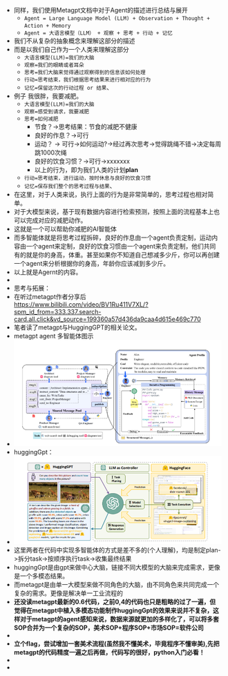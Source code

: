 - 同样，我们使用Metagpt文档中对于Agent的描述进行总结与展开
	- `Agent = Large Language Model (LLM) + Observation + Thought + Action + Memory`
	- `Agent = 大语言模型（LLM） + 观察 + 思考 + 行动 + 记忆`
- 我们不从复杂的抽象概念来理解这部分的描述
- 而是以我们自己作为一个人类来理解这部分
	- `大语言模型(LLM)=我们的大脑`
	- `观察=我们的眼睛或者耳朵`
	- `思考=我们大脑来觉得通过观察得到的信息该如何处理`
	- `行动=思考结束，我们根据思考结果来进行相对应的行为`
	- `记忆=保留这次的行动过程 or 结果`、
- 例子 我很胖，我要减肥。
	- `大语言模型(LLM)=我们的大脑`
	- `观察=感受到请求，我要减肥`
	- `思考=如何减肥`
		- 节食？->思考结果：节食的减肥不健康
		- 良好的作息？->可行
		- 运动？ -> 可行->如何运动?->经过再次思考->觉得跳绳不错->决定每周跳1000次绳
		- 良好的饮食习惯？->可行->xxxxxxx
		- 以上的行为，即为我们人类的计划**plan**
	- `行动=思考结束，进行运动，按时休息与良好的饮食习惯`
	- `记忆=保存我们整个的思考过程与结果`、
- 在这里，对于人类来说，执行上面的行为是非常简单的，思考过程也相对简单。
- 对于大模型来说，基于现有数据内容进行检索预测，按照上面的流程基本上也可以完成对应的减肥动作。
- 这就是一个可以帮助你减肥的AI智能体
- 而多智能体就是将思考过程拆碎，良好的作息由一个agent负责定制，运动内容由一个agent来定制，良好的饮食习惯由一个agent来负责定制，他们共同有的就是你的身高，体重。甚至如果你不知道自己想减多少斤，你可以再创建一个agent来分析根据你的身高，年龄你应该减到多少斤。
- 以上就是Agernt的内容。
-
- 思考与拓展：
- 在听过metagpt作者分享后 https://www.bilibili.com/video/BV1Ru411V7XL/?spm_id_from=333.337.search-card.all.click&vd_source=199360a57d436da9caa4d615e469c770
- 笔者读了metagpt与HuggingGPT的相关论文。
- metagpt agent 多智能体图示
- ![image.png](../assets/image_1705237746534_0.png)
- huggingGpt：
- ![image.png](../assets/image_1705237815596_0.png)
- 这里两者在代码中实现多智能体的方式是差不多的(个人理解)，均是制定plan->拆分task->按顺序执行task->收集最终结果
- huggingGpt是由gpt来做中心大脑，链接不同大模型的大脑来完成需求，更像是一个多模态结果。
- 而metagpt是由单一大模型来做不同角色的大脑，由不同角色来共同完成一个复杂的需求。更像是解决单一工业流程的
- **还没读metagpt最新的0.6代码，之前0,4的代码也只是粗略的过了一遍，但觉得在metagpt中植入多模态功能制作huggingGpt的效果来说并不复杂，这样对于metagpt的agent感知来说，数据来源就更加的多样化了，可以将多套SOP合并为一个复杂的SOP，美术SOP+程序SOP+市场SOP=软件公司**
-
- **立个flag，尝试增加一套美术流程(虽然我不懂美术，毕竟程序不懂审美),先把metagpt的代码精度一遍之后再做，代码写的很好，python入门必看！**
-
-
